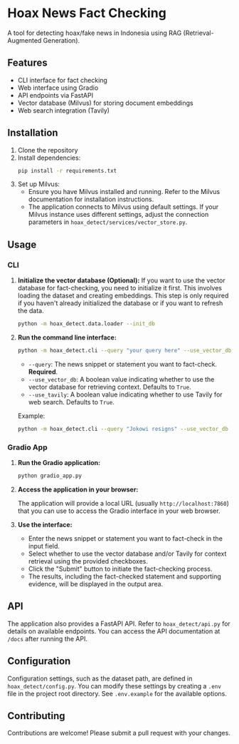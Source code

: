 # Hoax News Fact Checking

A tool for detecting hoax/fake news in Indonesia using RAG (Retrieval-Augmented Generation).

## Features

- CLI interface for fact checking
- Web interface using Gradio
- API endpoints via FastAPI
- Vector database (Milvus) for storing document embeddings
- Web search integration (Tavily)

## Installation

1. Clone the repository
2. Install dependencies:
   ```bash
   pip install -r requirements.txt
   ```
3. Set up Milvus:
   - Ensure you have Milvus installed and running. Refer to the Milvus documentation for installation instructions.
   - The application connects to Milvus using default settings. If your Milvus instance uses different settings, adjust the connection parameters in `hoax_detect/services/vector_store.py`.

## Usage

### CLI

1.  **Initialize the vector database (Optional):**
    If you want to use the vector database for fact-checking, you need to initialize it first. This involves loading the dataset and creating embeddings. This step is only required if you haven't already initialized the database or if you want to refresh the data.

    ```bash
    python -m hoax_detect.data.loader --init_db
    ```

2.  **Run the command line interface:**

    ```bash
    python -m hoax_detect.cli --query "your query here" --use_vector_db True --use_tavily True
    ```

    -   `--query`: The news snippet or statement you want to fact-check.  **Required**.
    -   `--use_vector_db`:  A boolean value indicating whether to use the vector database for retrieving context. Defaults to `True`.
    -   `--use_tavily`: A boolean value indicating whether to use Tavily for web search. Defaults to `True`.

    Example:

    ```bash
    python -m hoax_detect.cli --query "Jokowi resigns" --use_vector_db True --use_tavily True
    ```

### Gradio App

1.  **Run the Gradio application:**

    ```bash
    python gradio_app.py
    ```

2.  **Access the application in your browser:**

    The application will provide a local URL (usually `http://localhost:7860`) that you can use to access the Gradio interface in your web browser.

3.  **Use the interface:**

    -   Enter the news snippet or statement you want to fact-check in the input field.
    -   Select whether to use the vector database and/or Tavily for context retrieval using the provided checkboxes.
    -   Click the "Submit" button to initiate the fact-checking process.
    -   The results, including the fact-checked statement and supporting evidence, will be displayed in the output area.

## API

The application also provides a FastAPI API.  Refer to `hoax_detect/api.py` for details on available endpoints.  You can access the API documentation at `/docs` after running the API.

## Configuration

Configuration settings, such as the dataset path, are defined in `hoax_detect/config.py`. You can modify these settings by creating a `.env` file in the project root directory. See `.env.example` for the available options.

## Contributing

Contributions are welcome! Please submit a pull request with your changes.
